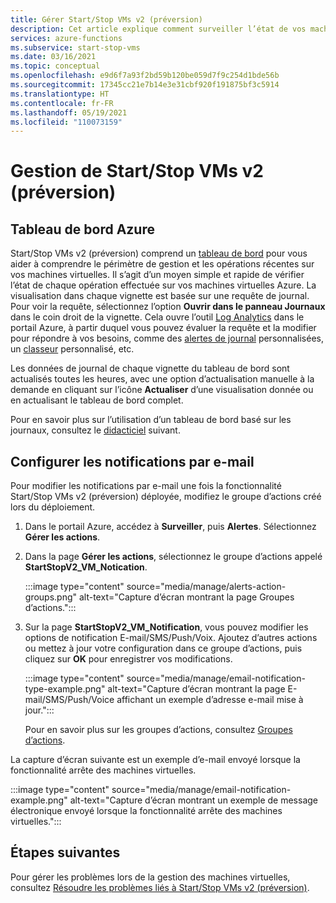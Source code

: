 ```yaml
---
title: Gérer Start/Stop VMs v2 (préversion)
description: Cet article explique comment surveiller l’état de vos machines virtuelles Azure gérées par la fonctionnalité Start/Stop VMs v2 (préversion) et effectuer d’autres tâches de gestion.
services: azure-functions
ms.subservice: start-stop-vms
ms.date: 03/16/2021
ms.topic: conceptual
ms.openlocfilehash: e9d6f7a93f2bd59b120be059d7f9c254d1bde56b
ms.sourcegitcommit: 17345cc21e7b14e3e31cbf920f191875bf3c5914
ms.translationtype: HT
ms.contentlocale: fr-FR
ms.lasthandoff: 05/19/2021
ms.locfileid: "110073159"
---
```

# <a name="how-to-manage-startstop-vms-v2-preview"></a>Gestion de Start/Stop VMs v2 (préversion)

## <a name="azure-dashboard"></a>Tableau de bord Azure

Start/Stop VMs v2 (préversion) comprend un [tableau de bord](../../azure-monitor/visualizations.md#azure-dashboards) pour vous aider à comprendre le périmètre de gestion et les opérations récentes sur vos machines virtuelles. Il s’agit d’un moyen simple et rapide de vérifier l’état de chaque opération effectuée sur vos machines virtuelles Azure. La visualisation dans chaque vignette est basée sur une requête de journal. Pour voir la requête, sélectionnez l’option **Ouvrir dans le panneau Journaux** dans le coin droit de la vignette. Cela ouvre l’outil [Log Analytics](../../azure-monitor/logs/log-analytics-overview.md#starting-log-analytics) dans le portail Azure, à partir duquel vous pouvez évaluer la requête et la modifier pour répondre à vos besoins, comme des [alertes de journal](../../azure-monitor/alerts/alerts-log.md) personnalisées, un [classeur](../../azure-monitor/visualize/workbooks-overview.md) personnalisé, etc.

Les données de journal de chaque vignette du tableau de bord sont actualisés toutes les heures, avec une option d’actualisation manuelle à la demande en cliquant sur l’icône **Actualiser** d’une visualisation donnée ou en actualisant le tableau de bord complet.

Pour en savoir plus sur l’utilisation d’un tableau de bord basé sur les journaux, consultez le [didacticiel](../../azure-monitor/visualize/tutorial-logs-dashboards.md) suivant.

## <a name="configure-email-notifications"></a>Configurer les notifications par e-mail

Pour modifier les notifications par e-mail une fois la fonctionnalité Start/Stop VMs v2 (préversion) déployée, modifiez le groupe d’actions créé lors du déploiement.

1. Dans le portail Azure, accédez à **Surveiller**, puis **Alertes**. Sélectionnez **Gérer les actions**.

1. Dans la page **Gérer les actions**, sélectionnez le groupe d’actions appelé **StartStopV2_VM_Notication**.

    :::image type="content" source="media/manage/alerts-action-groups.png" alt-text="Capture d’écran montrant la page Groupes d’actions.":::

1. Sur la page **StartStopV2_VM_Notification**, vous pouvez modifier les options de notification E-mail/SMS/Push/Voix. Ajoutez d’autres actions ou mettez à jour votre configuration dans ce groupe d’actions, puis cliquez sur **OK** pour enregistrer vos modifications.

    :::image type="content" source="media/manage/email-notification-type-example.png" alt-text="Capture d’écran montrant la page E-mail/SMS/Push/Voice affichant un exemple d’adresse e-mail mise à jour.":::

    Pour en savoir plus sur les groupes d’actions, consultez [Groupes d’actions](../../azure-monitor/alerts/action-groups.md).

La capture d’écran suivante est un exemple d’e-mail envoyé lorsque la fonctionnalité arrête des machines virtuelles.

:::image type="content" source="media/manage/email-notification-example.png" alt-text="Capture d’écran montrant un exemple de message électronique envoyé lorsque la fonctionnalité arrête des machines virtuelles.":::

## <a name="next-steps"></a>Étapes suivantes

Pour gérer les problèmes lors de la gestion des machines virtuelles, consultez [Résoudre les problèmes liés à Start/Stop VMs v2 (préversion)](troubleshoot.md).